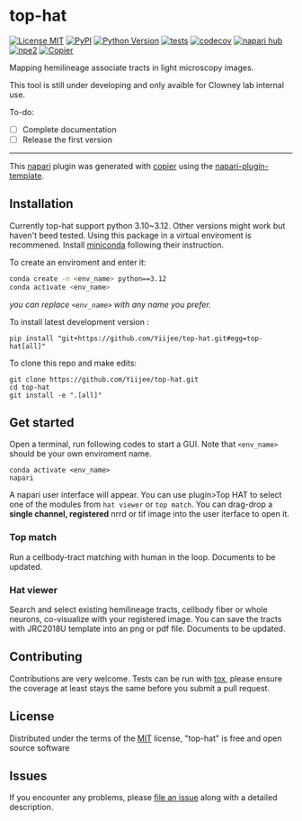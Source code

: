# top-hat

[![License MIT](https://img.shields.io/pypi/l/top-hat.svg?color=green)](https://github.com/Yiijee/top-hat/raw/main/LICENSE)
[![PyPI](https://img.shields.io/pypi/v/top-hat.svg?color=green)](https://pypi.org/project/top-hat)
[![Python Version](https://img.shields.io/pypi/pyversions/top-hat.svg?color=green)](https://python.org)
[![tests](https://github.com/Yiijee/top-hat/workflows/tests/badge.svg)](https://github.com/Yiijee/top-hat/actions)
[![codecov](https://codecov.io/gh/Yiijee/top-hat/branch/main/graph/badge.svg)](https://codecov.io/gh/Yiijee/top-hat)
[![napari hub](https://img.shields.io/endpoint?url=https://api.napari-hub.org/shields/top-hat)](https://napari-hub.org/plugins/top-hat)
[![npe2](https://img.shields.io/badge/plugin-npe2-blue?link=https://napari.org/stable/plugins/index.html)](https://napari.org/stable/plugins/index.html)
[![Copier](https://img.shields.io/endpoint?url=https://raw.githubusercontent.com/copier-org/copier/master/img/badge/badge-grayscale-inverted-border-purple.json)](https://github.com/copier-org/copier)

Mapping hemilineage associate tracts in light microscopy images.

This tool is still under developing and only avaible for Clowney lab internal use.

To-do:
- [ ] Complete documentation
- [ ] Release the first version

----------------------------------

This [napari] plugin was generated with [copier] using the [napari-plugin-template].

<!--
Don't miss the full getting started guide to set up your new package:
https://github.com/napari/napari-plugin-template#getting-started

and review the napari docs for plugin developers:
https://napari.org/stable/plugins/index.html
-->



## Installation

Currently top-hat support python 3.10~3.12. Other versions might work but haven't beed tested.
Using this package in a virtual enviroment is recommened.
Install [miniconda](https://www.anaconda.com/docs/getting-started/miniconda/main) following their instruction.


To create an enviroment and enter it:
```bash
conda create -n <env_name> python==3.12
conda activate <env_name>
```
*you can replace `<env_name>` with any name you prefer.*

To install latest development version :
```
pip install "git+https://github.com/Yiijee/top-hat.git#egg=top-hat[all]"
```

To clone this repo and make edits:
```
git clone https://github.com/Yiijee/top-hat.git
cd top-hat
git install -e ".[all]"
```

## Get started

Open a terminal, run following codes to start a GUI. Note that `<env_name>` should be your own enviroment name.

```
conda activate <env_name>
napari
```
A napari user interface will appear. You can use plugin>Top HAT to select one of the modules from `hat viewer` or `top match`.
You can drag-drop a **single channel, registered** nrrd or tif image into the user iterface to open it.

### Top match

Run a cellbody-tract matching with human in the loop. Documents to be updated.

### Hat viewer

Search and select existing hemilineage tracts, cellbody fiber or whole neurons, co-visualize with your registered image. You can save the tracts with JRC2018U template into an png or pdf file. Documents to be updated.



## Contributing

Contributions are very welcome. Tests can be run with [tox], please ensure
the coverage at least stays the same before you submit a pull request.

## License

Distributed under the terms of the [MIT] license,
"top-hat" is free and open source software

## Issues

If you encounter any problems, please [file an issue] along with a detailed description.

[napari]: https://github.com/napari/napari
[copier]: https://copier.readthedocs.io/en/stable/
[@napari]: https://github.com/napari
[MIT]: http://opensource.org/licenses/MIT
[BSD-3]: http://opensource.org/licenses/BSD-3-Clause
[GNU GPL v3.0]: http://www.gnu.org/licenses/gpl-3.0.txt
[GNU LGPL v3.0]: http://www.gnu.org/licenses/lgpl-3.0.txt
[Apache Software License 2.0]: http://www.apache.org/licenses/LICENSE-2.0
[Mozilla Public License 2.0]: https://www.mozilla.org/media/MPL/2.0/index.txt
[napari-plugin-template]: https://github.com/napari/napari-plugin-template

[file an issue]: https://github.com/Yiijee/top-hat/issues

[napari]: https://github.com/napari/napari
[tox]: https://tox.readthedocs.io/en/latest/
[pip]: https://pypi.org/project/pip/
[PyPI]: https://pypi.org/

